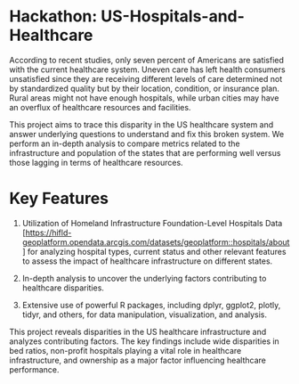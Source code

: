 # Hackathon: US-Hospitals-and-Healthcare

According to recent studies, only seven percent of Americans are satisfied with the current healthcare system. Uneven care has left health consumers unsatisfied since they are receiving different levels of care determined not by standardized quality but by their location, condition, or insurance plan. Rural areas might not have enough hospitals, while urban cities may have an overflux of healthcare resources and facilities. 

This project aims to trace this disparity in the US healthcare system and answer underlying questions to understand and fix this broken system. We perform an in-depth analysis to compare metrics related to the infrastructure and population of the states that are performing well versus those lagging in terms of healthcare resources.

# Key Features
1. Utilization of Homeland Infrastructure Foundation-Level Hospitals Data [https://hifld-geoplatform.opendata.arcgis.com/datasets/geoplatform::hospitals/about] for analyzing hospital types, current status and other relevant features to assess the impact of healthcare infrastructure on different states.

2. In-depth analysis to uncover the underlying factors contributing to healthcare disparities.

3. Extensive use of powerful R packages, including dplyr, ggplot2, plotly, tidyr, and others, for data manipulation, visualization, and analysis.

This project reveals disparities in the US healthcare infrastructure and analyzes contributing factors. The key findings include wide disparities in bed ratios, non-profit hospitals playing a vital role in healthcare infrastructure, and ownership as a major factor influencing healthcare performance.
